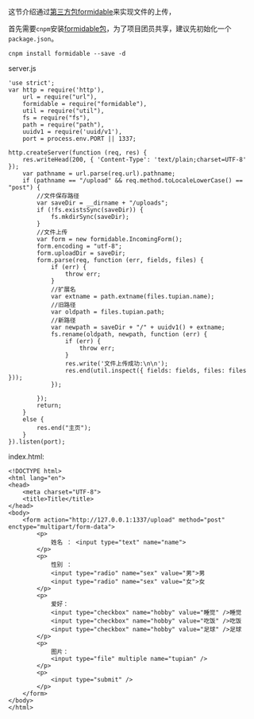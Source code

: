 这节介绍通过[第三方包formidable](https://www.npmjs.com/package/formidable)来实现文件的上传，

首先需要``cnpm``安装[formidable包](https://www.npmjs.com/package/formidable)，为了项目团员共享，建议先初始化一个``package.json``。

	cnpm install formidable --save -d



server.js

	'use strict';
	var http = require('http'),
	    url = require("url"),
	    formidable = require("formidable"),
	    util = require("util"),
	    fs = require("fs"),
	    path = require("path"),
	    uuidv1 = require('uuid/v1'),
	    port = process.env.PORT || 1337;
	
	http.createServer(function (req, res) {
	    res.writeHead(200, { 'Content-Type': 'text/plain;charset=UTF-8' });
	    var pathname = url.parse(req.url).pathname;
	    if (pathname == "/upload" && req.method.toLocaleLowerCase() == "post") {
	        //文件保存路径
	        var saveDir = __dirname + "/uploads";
	        if (!fs.existsSync(saveDir)) {
	            fs.mkdirSync(saveDir);
	        }
	        //文件上传
	        var form = new formidable.IncomingForm();
	        form.encoding = "utf-8";
	        form.uploadDir = saveDir;
	        form.parse(req, function (err, fields, files) {
	            if (err) {
	                throw err;
	            }
	            //扩展名
	            var extname = path.extname(files.tupian.name);
	            //旧路径
	            var oldpath = files.tupian.path;
	            //新路径
	            var newpath = saveDir + "/" + uuidv1() + extname;
	            fs.rename(oldpath, newpath, function (err) {
	                if (err) {
	                    throw err;
	                }
	                res.write('文件上传成功:\n\n');
	                res.end(util.inspect({ fields: fields, files: files }));
	            });
	
	        });
	        return;
	    }
	    else {
	        res.end("主页");
	    }
	}).listen(port);


index.html:

	<!DOCTYPE html>
	<html lang="en">
	<head>
	    <meta charset="UTF-8">
	    <title>Title</title>
	</head>
	<body>
	    <form action="http://127.0.0.1:1337/upload" method="post" enctype="multipart/form-data">
	        <p>
	            姓名 ： <input type="text" name="name">
	        </p>
	        <p>
	            性别 ：
	            <input type="radio" name="sex" value="男">男
	            <input type="radio" name="sex" value="女">女
	        </p>
	        <p>
	            爱好：
	            <input type="checkbox" name="hobby" value="睡觉" />睡觉
	            <input type="checkbox" name="hobby" value="吃饭" />吃饭
	            <input type="checkbox" name="hobby" value="足球" />足球
	        </p>
	        <p>
	            图片：
	            <input type="file" multiple name="tupian" />
	        </p>
	        <p>
	            <input type="submit" />
	        </p>
	    </form>
	</body>
	</html>





